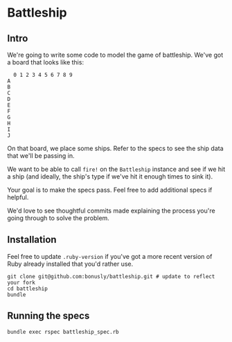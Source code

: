 # Battleship

## Intro

We're going to write some code to model the game of battleship. We've got a
board that looks like this:

```
  0 1 2 3 4 5 6 7 8 9
A
B
C
D
E
F
G
H
I
J
```

On that board, we place some ships. Refer to the specs to see the ship data
that we'll be passing in.

We want to be able to call `fire!` on the `Battleship` instance and see if we hit
a ship (and ideally, the ship's type if we've hit it enough times to sink it).

Your goal is to make the specs pass. Feel free to add additional specs if helpful.

We'd love to see thoughtful commits made explaining the process you're going 
through to solve the problem.

## Installation

Feel free to update `.ruby-version` if you've got a more recent version of Ruby
already installed that you'd rather use.

```
git clone git@github.com:bonusly/battleship.git # update to reflect your fork
cd battleship
bundle
```

## Running the specs

`bundle exec rspec battleship_spec.rb`
